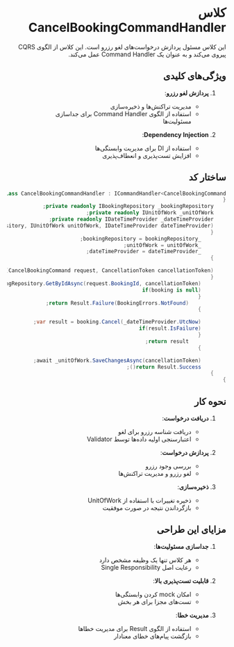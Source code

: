  <div dir="rtl">

# کلاس CancelBookingCommandHandler

این کلاس مسئول پردازش درخواست‌های لغو رزرو است. این کلاس از الگوی CQRS پیروی می‌کند و به عنوان یک Command Handler عمل می‌کند.

## ویژگی‌های کلیدی

1. **پردازش لغو رزرو**:
   - مدیریت تراکنش‌ها و ذخیره‌سازی
   - استفاده از الگوی Command Handler برای جداسازی مسئولیت‌ها

2. **Dependency Injection**:
   - استفاده از DI برای مدیریت وابستگی‌ها
   - افزایش تست‌پذیری و انعطاف‌پذیری

## ساختار کد

```csharp
internal sealed class CancelBookingCommandHandler : ICommandHandler<CancelBookingCommand>
{
    private readonly IBookingRepository _bookingRepository;
    private readonly IUnitOfWork _unitOfWork;
    private readonly IDateTimeProvider _dateTimeProvider;
    public CancelBookingCommandHandler(IBookingRepository bookingRepository, IUnitOfWork unitOfWork, IDateTimeProvider dateTimeProvider)
    {
        _bookingRepository = bookingRepository;
        _unitOfWork = unitOfWork;
        _dateTimeProvider = dateTimeProvider;
    }

    public async Task<Result> Handle(CancelBookingCommand request, CancellationToken cancellationToken)
    {
        var booking = await _bookingRepository.GetByIdAsync(request.BookingId, cancellationToken);
        if(booking is null)
        {
            return Result.Failure(BookingErrors.NotFound);
        }

        var result = booking.Cancel(_dateTimeProvider.UtcNow);
        if(result.IsFailure)
        {
            return result;
        }

        await _unitOfWork.SaveChangesAsync(cancellationToken);
        return Result.Success();
    }
}
```

## نحوه کار

1. **دریافت درخواست**:
   - دریافت شناسه رزرو برای لغو
   - اعتبارسنجی اولیه داده‌ها توسط Validator

2. **پردازش درخواست**:
   - بررسی وجود رزرو
   - لغو رزرو و مدیریت تراکنش‌ها

3. **ذخیره‌سازی**:
   - ذخیره تغییرات با استفاده از UnitOfWork
   - بازگرداندن نتیجه در صورت موفقیت

## مزایای این طراحی

1. **جداسازی مسئولیت‌ها**:
   - هر کلاس تنها یک وظیفه مشخص دارد
   - رعایت اصل Single Responsibility

2. **قابلیت تست‌پذیری بالا**:
   - امکان mock کردن وابستگی‌ها
   - تست‌های مجزا برای هر بخش

3. **مدیریت خطا**:
   - استفاده از الگوی Result برای مدیریت خطاها
   - بازگشت پیام‌های خطای معنادار

</div>